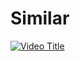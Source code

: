 # Similar
[![Video Title](https://img.youtube.com/vi/sMvVUkBSsJI/0.jpg)](https://youtu.be/sMvVUkBSsJI)
